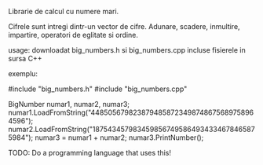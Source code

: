 Librarie de calcul cu numere mari.

Cifrele sunt intregi dintr-un vector de cifre.
Adunare, scadere, inmultire, impartire, operatori de eglitate si ordine.

usage: 
downloadat big_numbers.h si big_numbers.cpp 
incluse fisierele in sursa C++

exemplu:

#include "big_numbers.h" 
#include "big_numbers.cpp"

BigNumber numar1, numar2, numar3;
numar1.LoadFromString("4485056798238794858723498748675689758964596");
numar2.LoadFromString("1875434579834598567495864934334678465875984");
numar3 = numar1 + numar2;
numar3.PrintNumber();

TODO: Do a programming language that uses this!
